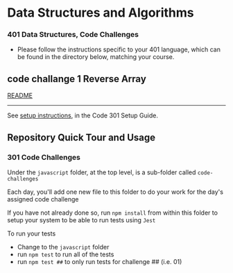 # Data Structures and Algorithms

### 401 Data Structures, Code Challenges

- Please follow the instructions specific to your 401 language, which can be found in the directory below, matching your course.



## code challange 1 Reverse Array

 [README](https://github.com/MasteRminD6666/data-structures-and-algorithms/blob/main/CodeChallnge401/Challenge01/README.md)





----

See [setup instructions](https://codefellows.github.io/setup-guide/code-301/3-code-challenges), in the Code 301 Setup Guide.

## Repository Quick Tour and Usage

### 301 Code Challenges

Under the `javascript` folder, at the top level, is a sub-folder called `code-challenges`

Each day, you'll add one new file to this folder to do your work for the day's assigned code challenge

If you have not already done so, run `npm install` from within this folder to setup your system to be able to run tests using `Jest`

To run your tests

- Change to the `javascript` folder
- run `npm test` to run all of the tests
- run `npm test ##` to only run tests for challenge ## (i.e. 01)



